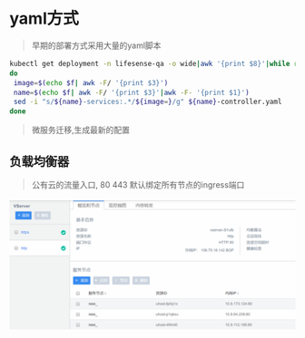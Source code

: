 # yaml方式

> 早期的部署方式采用大量的yaml脚本

```bash
kubectl get deployment -n lifesense-qa -o wide|awk '{print $8}'|while read f
do
 image=$(echo $f| awk -F/ '{print $3}')
 name=$(echo $f| awk -F/ '{print $3}'|awk -F- '{print $1}')
 sed -i "s/${name}-services:.*/${image=}/g" ${name}-controller.yaml 
done
```

> 微服务迁移,生成最新的配置



## 负载均衡器

> 公有云的流量入口, 80 443 默认绑定所有节点的ingress端口

![](/assets/1.png)

